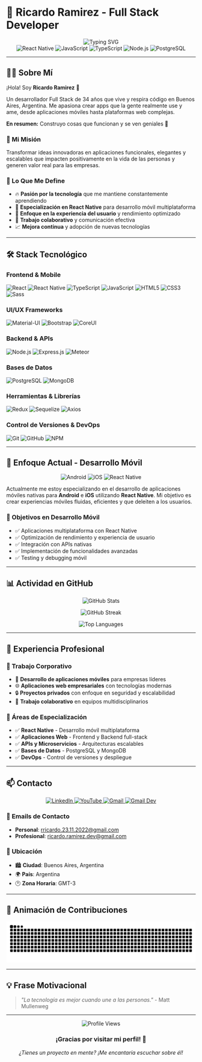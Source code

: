 # 🚀 Ricardo Ramirez - Full Stack Developer

<div align="center">
  <img src="https://readme-typing-svg.herokuapp.com?font=Fira+Code&weight=500&size=28&pause=1000&color=00D4FF&center=true&vCenter=true&width=435&lines=Hola%2C+soy+Ricardo!;Full+Stack+Developer;React+Native+Expert;Passionate+Coder" alt="Typing SVG" />
</div>

<div align="center">
  <img src="https://img.shields.io/badge/React_Native-20232A?style=for-the-badge&logo=react&logoColor=61DAFB" alt="React Native" />
  <img src="https://img.shields.io/badge/JavaScript-323330?style=for-the-badge&logo=javascript&logoColor=F7DF1E" alt="JavaScript" />
  <img src="https://img.shields.io/badge/TypeScript-007ACC?style=for-the-badge&logo=typescript&logoColor=white" alt="TypeScript" />
  <img src="https://img.shields.io/badge/Node.js-43853D?style=for-the-badge&logo=node.js&logoColor=white" alt="Node.js" />
  <img src="https://img.shields.io/badge/PostgreSQL-316192?style=for-the-badge&logo=postgresql&logoColor=white" alt="PostgreSQL" />
</div>

---

## 👨‍💻 Sobre Mí

¡Hola! Soy **Ricardo Ramirez** 👋

Un desarrollador Full Stack de 34 años que vive y respira código en Buenos Aires, Argentina. Me apasiona crear apps que la gente realmente use y ame, desde aplicaciones móviles hasta plataformas web complejas.

**En resumen:** Construyo cosas que funcionan y se ven geniales 🚀

### 🎯 Mi Misión

Transformar ideas innovadoras en aplicaciones funcionales, elegantes y escalables que impacten positivamente en la vida de las personas y generen valor real para las empresas.

### 🌟 Lo Que Me Define

- 🔥 **Pasión por la tecnología** que me mantiene constantemente aprendiendo
- 📱 **Especialización en React Native** para desarrollo móvil multiplataforma
- 🚀 **Enfoque en la experiencia del usuario** y rendimiento optimizado
- 🤝 **Trabajo colaborativo** y comunicación efectiva
- 📈 **Mejora continua** y adopción de nuevas tecnologías

---

## 🛠️ Stack Tecnológico

### **Frontend & Mobile**

![React](https://img.shields.io/badge/React-20232A?style=for-the-badge&logo=react&logoColor=61DAFB)
![React Native](https://img.shields.io/badge/React_Native-20232A?style=for-the-badge&logo=react&logoColor=61DAFB)
![TypeScript](https://img.shields.io/badge/TypeScript-007ACC?style=for-the-badge&logo=typescript&logoColor=white)
![JavaScript](https://img.shields.io/badge/JavaScript-323330?style=for-the-badge&logo=javascript&logoColor=F7DF1E)
![HTML5](https://img.shields.io/badge/HTML5-E34F26?style=for-the-badge&logo=html5&logoColor=white)
![CSS3](https://img.shields.io/badge/CSS3-1572B6?style=for-the-badge&logo=css3&logoColor=white)
![Sass](https://img.shields.io/badge/Sass-CC6699?style=for-the-badge&logo=sass&logoColor=white)

### **UI/UX Frameworks**

![Material-UI](https://img.shields.io/badge/Material--UI-0081CB?style=for-the-badge&logo=material-ui&logoColor=white)
![Bootstrap](https://img.shields.io/badge/Bootstrap-563D7C?style=for-the-badge&logo=bootstrap&logoColor=white)
![CoreUI](https://img.shields.io/badge/CoreUI-2F74CA?style=for-the-badge&logo=coreui&logoColor=white)

### **Backend & APIs**

![Node.js](https://img.shields.io/badge/Node.js-43853D?style=for-the-badge&logo=node.js&logoColor=white)
![Express.js](https://img.shields.io/badge/Express.js-404D59?style=for-the-badge)
![Meteor](https://img.shields.io/badge/Meteor-FF6B6B?style=for-the-badge&logo=meteor&logoColor=white)

### **Bases de Datos**

![PostgreSQL](https://img.shields.io/badge/PostgreSQL-316192?style=for-the-badge&logo=postgresql&logoColor=white)
![MongoDB](https://img.shields.io/badge/MongoDB-4EA94B?style=for-the-badge&logo=mongodb&logoColor=white)

### **Herramientas & Librerías**

![Redux](https://img.shields.io/badge/Redux-593D88?style=for-the-badge&logo=redux&logoColor=white)
![Sequelize](https://img.shields.io/badge/Sequelize-52B0E7?style=for-the-badge&logo=sequelize&logoColor=white)
![Axios](https://img.shields.io/badge/Axios-5A29E4?style=for-the-badge&logo=axios&logoColor=white)

### **Control de Versiones & DevOps**

![Git](https://img.shields.io/badge/Git-F05032?style=for-the-badge&logo=git&logoColor=white)
![GitHub](https://img.shields.io/badge/GitHub-100000?style=for-the-badge&logo=github&logoColor=white)
![NPM](https://img.shields.io/badge/npm-CB3837?style=for-the-badge&logo=npm&logoColor=white)

---

## 📱 Enfoque Actual - Desarrollo Móvil

<div align="center">
  <img src="https://img.shields.io/badge/Android-3DDC84?style=for-the-badge&logo=android&logoColor=white" alt="Android" />
  <img src="https://img.shields.io/badge/iOS-000000?style=for-the-badge&logo=ios&logoColor=white" alt="iOS" />
  <img src="https://img.shields.io/badge/React_Native-20232A?style=for-the-badge&logo=react&logoColor=61DAFB" alt="React Native" />
</div>

Actualmente me estoy especializando en el desarrollo de aplicaciones móviles nativas para **Android** e **iOS** utilizando **React Native**. Mi objetivo es crear experiencias móviles fluidas, eficientes y que deleiten a los usuarios.

### 🎯 Objetivos en Desarrollo Móvil

- ✅ Aplicaciones multiplataforma con React Native
- ✅ Optimización de rendimiento y experiencia de usuario
- ✅ Integración con APIs nativas
- ✅ Implementación de funcionalidades avanzadas
- ✅ Testing y debugging móvil

---

## 📊 Actividad en GitHub

<div align="center">
  
  ![GitHub Stats](https://github-readme-stats.vercel.app/api?username=shricard&show_icons=true&theme=radical&hide_border=true&bg_color=0D1117&title_color=00D4FF&icon_color=00D4FF&text_color=FFFFFF&hide=contributions,issues&card_width=400)
  
  ![GitHub Streak](https://github-readme-streak-stats.herokuapp.com/?user=shricard&theme=radical&hide_border=true&background=0D1117&stroke=00D4FF&ring=00D4FF&fire=00D4FF&currStreakNum=FFFFFF&currStreakLabel=FFFFFF&sideNums=FFFFFF&sideLabels=FFFFFF&dates=FFFFFF&card_width=400)
  
</div>

<div align="center">
  
  ![Top Languages](https://github-readme-stats.vercel.app/api/top-langs/?username=shricard&layout=compact&theme=radical&hide_border=true&bg_color=0D1117&title_color=00D4FF&text_color=FFFFFF&card_width=400&langs_count=6)
  
</div>

---

## 💼 Experiencia Profesional

### 🏢 Trabajo Corporativo

- 📱 **Desarrollo de aplicaciones móviles** para empresas líderes
- 🌐 **Aplicaciones web empresariales** con tecnologías modernas
- 🔒 **Proyectos privados** con enfoque en seguridad y escalabilidad
- 🤝 **Trabajo colaborativo** en equipos multidisciplinarios

### 🎯 Áreas de Especialización

- ✅ **React Native** - Desarrollo móvil multiplataforma
- ✅ **Aplicaciones Web** - Frontend y Backend full-stack
- ✅ **APIs y Microservicios** - Arquitecturas escalables
- ✅ **Bases de Datos** - PostgreSQL y MongoDB
- ✅ **DevOps** - Control de versiones y despliegue

---

## 📫 Contacto

<div align="center">
  <a href="https://www.linkedin.com/in/ram%C3%ADrezricardo/" target="_blank">
    <img src="https://img.shields.io/badge/LinkedIn-0077B5?style=for-the-badge&logo=linkedin&logoColor=white" alt="LinkedIn" />
  </a>
  <a href="https://www.youtube.com/channel/UCdV2tPWPrTtcHuwZ5dWtwJQ" target="_blank">
    <img src="https://img.shields.io/badge/YouTube-FF0000?style=for-the-badge&logo=youtube&logoColor=white" alt="YouTube" />
  </a>
  <a href="mailto:rricardo.23.11.2022@gmail.com">
    <img src="https://img.shields.io/badge/Gmail-D14836?style=for-the-badge&logo=gmail&logoColor=white" alt="Gmail" />
  </a>
  <a href="mailto:ricardo.ramirez.dev@gmail.com">
    <img src="https://img.shields.io/badge/Gmail-D14836?style=for-the-badge&logo=gmail&logoColor=white" alt="Gmail Dev" />
  </a>
</div>

### 📧 Emails de Contacto

- **Personal**: [rricardo.23.11.2022@gmail.com](mailto:rricardo.23.11.2022@gmail.com)
- **Profesional**: [ricardo.ramirez.dev@gmail.com](mailto:ricardo.ramirez.dev@gmail.com)

### 📍 Ubicación

- 🏙️ **Ciudad**: Buenos Aires, Argentina
- 🌍 **País**: Argentina
- 🕐 **Zona Horaria**: GMT-3

---

## 🎨 Animación de Contribuciones

<div align="center">
  <img src="https://raw.githubusercontent.com/shricard/shricard/output/github-contribution-grid-snake-dark.svg" alt="Snake animation" />
</div>

---

## 💡 Frase Motivacional

> _"La tecnología es mejor cuando une a las personas."_ - Matt Mullenweg

---

<div align="center">
  <img src="https://komarev.com/ghpvc/?username=shricard&style=flat-square&color=00D4FF" alt="Profile Views" />
  
  ### ¡Gracias por visitar mi perfil! 🚀
  
  *¿Tienes un proyecto en mente? ¡Me encantaría escuchar sobre él!*
</div>
